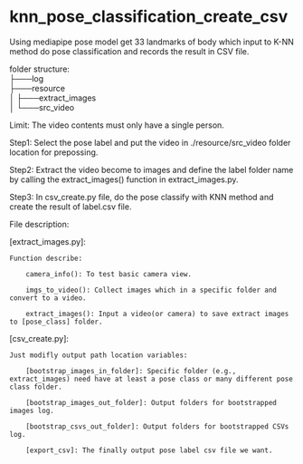 # knn_pose_classification_create_csv
Using mediapipe pose model get 33 landmarks of body which input to K-NN method do pose classification and records the result in CSV file.

folder structure:  
├───log     
├───resource     
│  ├───extract_images      
│  └───src_video     

Limit: The video contents must only have a single person.

Step1: Select the pose label and  put the video in ./resource/src_video folder location for prepossing. 

Step2: Extract the video become to images and define the label folder name by calling the extract_images() function in extract_images.py.

Step3: In csv_create.py file, do the pose classify with KNN method and create the result of label.csv file.


File description:

[extract_images.py]: 

	Function describe:

		camera_info(): To test basic camera view.

		imgs_to_video(): Collect images which in a specific folder and convert to a video. 

		extract_images(): Input a video(or camera) to save extract images to [pose_class] folder.

[csv_create.py]:

	Just modifly output path location variables:

		[bootstrap_images_in_folder]: Specific folder (e.g., extract_images) need have at least a pose class or many different pose class folder.

		[bootstrap_images_out_folder]: Output folders for bootstrapped images log.

		[bootstrap_csvs_out_folder]: Output folders for bootstrapped CSVs log.

		[export_csv]: The finally output pose label csv file we want.
